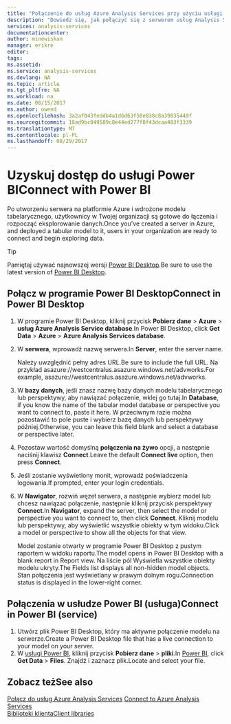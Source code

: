 ```yaml
---
title: "Połączenie do usług Azure Analysis Services przy użyciu usługi Power BI | Dokumentacja firmy Microsoft"
description: "Dowiedz się, jak połączyć się z serwerem usług Analysis Services dla platformy Azure przy użyciu usługi Power BI."
services: analysis-services
documentationcenter: 
author: minewiskan
manager: erikre
editor: 
tags: 
ms.assetid: 
ms.service: analysis-services
ms.devlang: NA
ms.topic: article
ms.tgt_pltfrm: NA
ms.workload: na
ms.date: 08/15/2017
ms.author: owend
ms.openlocfilehash: 3a2af043feddb4a1d6d63f50e838c8a39035449f
ms.sourcegitcommit: 18ad9bc049589c8e44ed277f8f43dcaa483f3339
ms.translationtype: MT
ms.contentlocale: pl-PL
ms.lasthandoff: 08/29/2017
---
```

# <a name="connect-with-power-bi"></a><span data-ttu-id="5c7da-103">Uzyskuj dostęp do usługi Power BI</span><span class="sxs-lookup"><span data-stu-id="5c7da-103">Connect with Power BI</span></span>

<span data-ttu-id="5c7da-104">Po utworzeniu serwera na platformie Azure i wdrożone modelu tabelarycznego, użytkownicy w Twojej organizacji są gotowe do łączenia i rozpocząć eksplorowanie danych.</span><span class="sxs-lookup"><span data-stu-id="5c7da-104">Once you've created a server in Azure, and deployed a tabular model to it, users in your organization are ready to connect and begin exploring data.</span></span> 

> [!TIP]
> <span data-ttu-id="5c7da-105">Pamiętaj używać najnowszej wersji [Power BI Desktop](https://powerbi.microsoft.com/desktop/).</span><span class="sxs-lookup"><span data-stu-id="5c7da-105">Be sure to use the latest version of [Power BI Desktop](https://powerbi.microsoft.com/desktop/).</span></span>
> 
> 
  
## <a name="connect-in-power-bi-desktop"></a><span data-ttu-id="5c7da-106">Połącz w programie Power BI Desktop</span><span class="sxs-lookup"><span data-stu-id="5c7da-106">Connect in Power BI Desktop</span></span>

1. <span data-ttu-id="5c7da-107">W programie Power BI Desktop, kliknij przycisk **Pobierz dane** > **Azure** > **usług Azure Analysis Service database**.</span><span class="sxs-lookup"><span data-stu-id="5c7da-107">In Power BI Desktop, click **Get Data** > **Azure** > **Azure Analysis Services database**.</span></span>

2. <span data-ttu-id="5c7da-108">W **serwera**, wprowadź nazwę serwera.</span><span class="sxs-lookup"><span data-stu-id="5c7da-108">In **Server**, enter the server name.</span></span> 
    
    <span data-ttu-id="5c7da-109">Należy uwzględnić pełny adres URL.</span><span class="sxs-lookup"><span data-stu-id="5c7da-109">Be sure to include the full URL.</span></span> <span data-ttu-id="5c7da-110">Na przykład asazure://westcentralus.asazure.windows.net/advworks.</span><span class="sxs-lookup"><span data-stu-id="5c7da-110">For example, asazure://westcentralus.asazure.windows.net/advworks.</span></span>

3. <span data-ttu-id="5c7da-111">W **bazy danych**, jeśli znasz nazwę bazy danych modelu tabelarycznego lub perspektywy, aby nawiązać połączenie, wklej go tutaj.</span><span class="sxs-lookup"><span data-stu-id="5c7da-111">In **Database**, if you know the name of the tabular model database or perspective you want to connect to, paste it here.</span></span> <span data-ttu-id="5c7da-112">W przeciwnym razie można pozostawić to pole puste i wybierz bazę danych lub perspektywy później.</span><span class="sxs-lookup"><span data-stu-id="5c7da-112">Otherwise, you can leave this field blank and select a database or perspective later.</span></span>

4. <span data-ttu-id="5c7da-113">Pozostaw wartość domyślną **połączenia na żywo** opcji, a następnie naciśnij klawisz **Connect**.</span><span class="sxs-lookup"><span data-stu-id="5c7da-113">Leave the default **Connect live** option, then press **Connect**.</span></span> 

5. <span data-ttu-id="5c7da-114">Jeśli zostanie wyświetlony monit, wprowadź poświadczenia logowania.</span><span class="sxs-lookup"><span data-stu-id="5c7da-114">If prompted, enter your login credentials.</span></span> 

6. <span data-ttu-id="5c7da-115">W **Nawigator**, rozwiń węzeł serwera, a następnie wybierz model lub chcesz nawiązać połączenie, następnie kliknij przycisk perspektywy **Connect**.</span><span class="sxs-lookup"><span data-stu-id="5c7da-115">In **Navigator**, expand the server, then select the model or perspective you want to connect to, then click **Connect**.</span></span> <span data-ttu-id="5c7da-116">Kliknij modelu lub perspektywy, aby wyświetlić wszystkie obiekty w tym widoku.</span><span class="sxs-lookup"><span data-stu-id="5c7da-116">Click  a model or perspective to show all the objects for that view.</span></span>

    <span data-ttu-id="5c7da-117">Model zostanie otwarty w programie Power BI Desktop z pustym raportem w widoku raportu.</span><span class="sxs-lookup"><span data-stu-id="5c7da-117">The model opens in Power BI Desktop with a blank report in Report view.</span></span> <span data-ttu-id="5c7da-118">Na liście pól Wyświetla wszystkie obiekty modelu ukryty.</span><span class="sxs-lookup"><span data-stu-id="5c7da-118">The Fields list displays all non-hidden model objects.</span></span> <span data-ttu-id="5c7da-119">Stan połączenia jest wyświetlany w prawym dolnym rogu.</span><span class="sxs-lookup"><span data-stu-id="5c7da-119">Connection status is displayed in the lower-right corner.</span></span>

## <a name="connect-in-power-bi-service"></a><span data-ttu-id="5c7da-120">Połączenia w usłudze Power BI (usługa)</span><span class="sxs-lookup"><span data-stu-id="5c7da-120">Connect in Power BI (service)</span></span>

1. <span data-ttu-id="5c7da-121">Utwórz plik Power BI Desktop, który ma aktywne połączenie modelu na serwerze.</span><span class="sxs-lookup"><span data-stu-id="5c7da-121">Create a Power BI Desktop file that has a live connection to your model on your server.</span></span>
2. <span data-ttu-id="5c7da-122">W [usługi Power BI](https://powerbi.microsoft.com), kliknij przycisk **Pobierz dane** > **pliki**.</span><span class="sxs-lookup"><span data-stu-id="5c7da-122">In [Power BI](https://powerbi.microsoft.com), click **Get Data** > **Files**.</span></span> <span data-ttu-id="5c7da-123">Znajdź i zaznacz plik.</span><span class="sxs-lookup"><span data-stu-id="5c7da-123">Locate and select your file.</span></span>



## <a name="see-also"></a><span data-ttu-id="5c7da-124">Zobacz też</span><span class="sxs-lookup"><span data-stu-id="5c7da-124">See also</span></span>
<span data-ttu-id="5c7da-125">[Połącz do usług Azure Analysis Services](analysis-services-connect.md) </span><span class="sxs-lookup"><span data-stu-id="5c7da-125">[Connect to Azure Analysis Services](analysis-services-connect.md) </span></span>  
[<span data-ttu-id="5c7da-126">Biblioteki klienta</span><span class="sxs-lookup"><span data-stu-id="5c7da-126">Client libraries</span></span>](analysis-services-data-providers.md)

